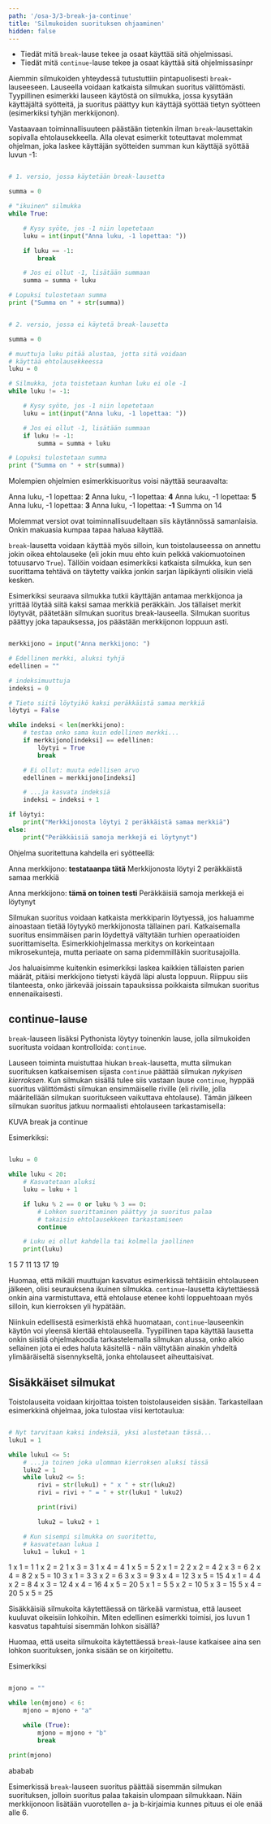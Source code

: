 ```yaml
---
path: '/osa-3/3-break-ja-continue'
title: 'Silmukoiden suorituksen ohjaaminen'
hidden: false
---
```


<text-box variant='learningObjectives' name='Oppimistavoitteet'>

- Tiedät mitä `break`-lause tekee ja osaat käyttää sitä ohjelmissasi.
- Tiedät mitä `continue`-lause tekee ja osaat käyttää sitä ohjelmissasinpr

</text-box>

Aiemmin silmukoiden yhteydessä tutustuttiin pintapuolisesti `break`-lauseeseen. Lauseella voidaan katkaista silmukan suoritus välittömästi. Tyypillinen esimerkki lauseen käytöstä on silmukka, jossa kysytään käyttäjältä syötteitä, ja suoritus päättyy kun käyttäjä syöttää tietyn syötteen (esimerkiksi tyhjän merkkijonon).

Vastaavaan toiminnallisuuteen päästään tietenkin ilman `break`-lausettakin sopivalla ehtolausekkeella. Alla olevat esimerkit toteuttavat molemmat ohjelman, joka laskee käyttäjän syötteiden summan kun käyttäjä syöttää luvun -1:

```python

# 1. versio, jossa käytetään break-lausetta

summa = 0

# "ikuinen" silmukka
while True:

    # Kysy syöte, jos -1 niin lopetetaan
    luku = int(input("Anna luku, -1 lopettaa: "))

    if luku == -1:
        break

    # Jos ei ollut -1, lisätään summaan
    summa = summa + luku

# Lopuksi tulostetaan summa
print ("Summa on " + str(summa))

```

```python

# 2. versio, jossa ei käytetä break-lausetta

summa = 0

# muuttuja luku pitää alustaa, jotta sitä voidaan
# käyttää ehtolausekkeessa
luku = 0

# Silmukka, jota toistetaan kunhan luku ei ole -1
while luku != -1:

    # Kysy syöte, jos -1 niin lopetetaan
    luku = int(input("Anna luku, -1 lopettaa: "))

    # Jos ei ollut -1, lisätään summaan
    if luku != -1:
        summa = summa + luku

# Lopuksi tulostetaan summa
print ("Summa on " + str(summa))

```

Molempien ohjelmien esimerkkisuoritus voisi näyttää seuraavalta:

<sample-output>

Anna luku, -1 lopettaa: **2**
Anna luku, -1 lopettaa: **4**
Anna luku, -1 lopettaa: **5**
Anna luku, -1 lopettaa: **3**
Anna luku, -1 lopettaa: **-1**
Summa on 14

</sample-output>

Molemmat versiot ovat toiminnallisuudeltaan siis käytännössä samanlaisia. Onkin makuasia kumpaa tapaa haluaa käyttää.

`break`-lausetta voidaan käyttää myös silloin, kun toistolauseessa on annettu jokin oikea ehtolauseke (eli jokin muu ehto kuin pelkkä vakiomuotoinen totuusarvo `True`). Tällöin voidaan esimerkiksi katkaista silmukka, kun sen suorittama tehtävä on täytetty vaikka jonkin sarjan läpikäynti olisikin vielä kesken.

Esimerkiksi seuraava silmukka tutkii käyttäjän antamaa merkkijonoa ja yrittää löytää siitä kaksi samaa merkkiä peräkkäin. Jos tällaiset merkit löytyvät, päätetään silmukan suoritus break-lauseella. Silmukan suoritus päättyy joka tapauksessa, jos päästään merkkijonon loppuun asti.

```python

merkkijono = input("Anna merkkijono: ")

# Edellinen merkki, aluksi tyhjä
edellinen = ""

# indeksimuuttuja
indeksi = 0

# Tieto siitä löytyikö kaksi peräkkäistä samaa merkkiä
löytyi = False

while indeksi < len(merkkijono):
    # testaa onko sama kuin edellinen merkki...
    if merkkijono[indeksi] == edellinen:
        löytyi = True
        break

    # Ei ollut: muuta edellisen arvo
    edellinen = merkkijono[indeksi]

    # ...ja kasvata indeksiä
    indeksi = indeksi + 1

if löytyi:
    print("Merkkijonosta löytyi 2 peräkkäistä samaa merkkiä")
else:
    print("Peräkkäisiä samoja merkkejä ei löytynyt")

```

Ohjelma suoritettuna kahdella eri syötteellä:

<sample-output>

Anna merkkijono: **testataanpa tätä**
Merkkijonosta löytyi 2 peräkkäistä samaa merkkiä

Anna merkkijono: **tämä on toinen testi**
Peräkkäisiä samoja merkkejä ei löytynyt

</sample-output>

Silmukan suoritus voidaan katkaista merkkiparin löytyessä, jos haluamme ainoastaan tietää löytyykö merkkijonosta tällainen pari. Katkaisemalla suoritus ensimmäisen parin löydettyä vältytään turhien operaatioiden suorittamiselta. Esimerkkiohjelmassa merkitys on korkeintaan mikrosekunteja, mutta periaate on sama pidemmilläkin suoritusajoilla.

Jos haluaisimme kuitenkin esimerkiksi laskea kaikkien tällaisten parien määrät, pitäisi merkkijono tietysti käydä läpi alusta loppuun. Riippuu siis tilanteesta, onko järkevää joissain tapauksissa poikkaista silmukan suoritus ennenaikaisesti.

## continue-lause

`break`-lauseen lisäksi Pythonista löytyy toinenkin lause, jolla silmukoiden suoritusta voidaan kontrolloida: `continue`.

Lauseen toiminta muistuttaa hiukan `break`-lausetta, mutta silmukan suorituksen katkaisemisen sijasta `continue` päättää silmukan _nykyisen kierroksen_. Kun silmukan sisällä tulee siis vastaan lause `continue`, hyppää suoritus välittömästi silmukan ensimmäiselle riville (eli riville, jolla määritellään silmukan suoritukseen vaikuttava ehtolause). Tämän jälkeen silmukan suoritus jatkuu normaalisti ehtolauseen tarkastamisella:

KUVA break ja continue

Esimerkiksi:

```python

luku = 0

while luku < 20:
    # Kasvatetaan aluksi
    luku = luku + 1

    if luku % 2 == 0 or luku % 3 == 0:
        # Lohkon suorittaminen päättyy ja suoritus palaa
        # takaisin ehtolausekkeen tarkastamiseen
        continue

    # Luku ei ollut kahdella tai kolmella jaollinen
    print(luku)

```

<sample-output>

1
5
7
11
13
17
19

</sample-output>

Huomaa, että mikäli muuttujan kasvatus esimerkissä tehtäisiin ehtolauseen jälkeen, olisi seurauksena ikuinen silmukka. `continue`-lausetta käytettäessä onkin aina varmistuttava, että ehtolause etenee kohti loppuehtoaan myös silloin, kun kierroksen yli hypätään.

Niinkuin edellisestä esimerkistä ehkä huomataan, `continue`-lauseenkin käytön voi yleensä kiertää ehtolauseella. Tyypillinen tapa käyttää lausetta onkin siistiä ohjelmakoodia tarkastelemalla silmukan alussa, onko alkio sellainen jota ei edes haluta käsitellä - näin vältytään ainakin yhdeltä ylimääräiseltä sisennykseltä, jonka ehtolauseet aiheuttaisivat.

## Sisäkkäiset silmukat

Toistolauseita voidaan kirjoittaa toisten toistolauseiden sisään. Tarkastellaan esimerkkinä ohjelmaa, joka tulostaa viisi kertotaulua:

```python

# Nyt tarvitaan kaksi indeksiä, yksi alustetaan tässä...
luku1 = 1

while luku1 <= 5:
    # ...ja toinen joka ulomman kierroksen aluksi tässä
    luku2 = 1
    while luku2 <= 5:
        rivi = str(luku1) + " x " + str(luku2)
        rivi = rivi + " = " + str(luku1 * luku2)

        print(rivi)

        luku2 = luku2 + 1

    # Kun sisempi silmukka on suoritettu,
    # kasvatetaan lukua 1
    luku1 = luku1 + 1

```

<sample-output>

1 x 1 = 1
1 x 2 = 2
1 x 3 = 3
1 x 4 = 4
1 x 5 = 5
2 x 1 = 2
2 x 2 = 4
2 x 3 = 6
2 x 4 = 8
2 x 5 = 10
3 x 1 = 3
3 x 2 = 6
3 x 3 = 9
3 x 4 = 12
3 x 5 = 15
4 x 1 = 4
4 x 2 = 8
4 x 3 = 12
4 x 4 = 16
4 x 5 = 20
5 x 1 = 5
5 x 2 = 10
5 x 3 = 15
5 x 4 = 20
5 x 5 = 25

</Sample-output>

Sisäkkäisiä silmukoita käytettäessä on tärkeää varmistua, että lauseet kuuluvat oikeisiin lohkoihin. Miten edellinen esimerkki toimisi, jos luvun 1 kasvatus tapahtuisi sisemmän lohkon sisällä?

Huomaa, että useita silmukoita käytettäessä `break`-lause katkaisee aina sen lohkon suorituksen, jonka sisään se on kirjoitettu.

Esimerkiksi

```python

mjono = ""

while len(mjono) < 6:
    mjono = mjono + "a"

    while (True):
        mjono = mjono + "b"
        break

print(mjono)

```

<sample-output>

ababab

</sample-output>

Esimerkissä `break`-lauseen suoritus päättää sisemmän silmukan suorituksen, jolloin suoritus palaa takaisin ulompaan silmukkaan. Näin merkkijonoon lisätään vuorotellen a- ja b-kirjaimia kunnes pituus ei ole enää alle 6.
